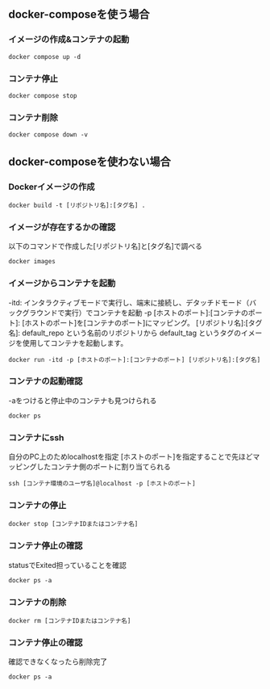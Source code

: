 ## docker-composeを使う場合
### イメージの作成&コンテナの起動
```
docker compose up -d
```

### コンテナ停止
```
docker compose stop
```

### コンテナ削除
```
docker compose down -v
```

## docker-composeを使わない場合
### Dockerイメージの作成
```
docker build -t [リポジトリ名]:[タグ名] .
```

### イメージが存在するかの確認
以下のコマンドで作成した[リポジトリ名]と[タグ名]で調べる
```
docker images
```

### イメージからコンテナを起動
-itd: インタラクティブモードで実行し、端末に接続し、デタッチドモード（バックグラウンドで実行）でコンテナを起動
-p [ホストのポート]:[コンテナのポート]: [ホストのポート]を[コンテナのポート]にマッピング。
[リポジトリ名]:[タグ名]: default_repo という名前のリポジトリから default_tag というタグのイメージを使用してコンテナを起動します。
```
docker run -itd -p [ホストのポート]:[コンテナのポート] [リポジトリ名]:[タグ名]
```

### コンテナの起動確認
-aをつけると停止中のコンテナも見つけられる
```
docker ps
```

### コンテナにssh
自分のPC上のためlocalhostを指定
[ホストのポート]を指定することで先ほどマッピングしたコンテナ側のポートに割り当てられる
```
ssh [コンテナ環境のユーザ名]@localhost -p [ホストのポート]
```

### コンテナの停止
```
docker stop [コンテナIDまたはコンテナ名]
```

### コンテナ停止の確認
statusでExited担っていることを確認
```
docker ps -a
```

### コンテナの削除
```
docker rm [コンテナIDまたはコンテナ名]
```

### コンテナ停止の確認
確認できなくなったら削除完了
```
docker ps -a
```
